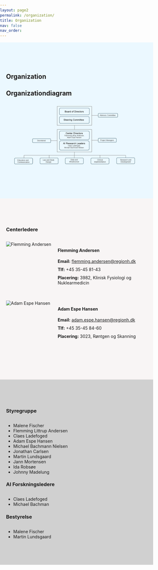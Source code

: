 ```yaml
---
layout: page2
permalink: /organization/
title: Organization
nav: false
nav_order: 
---
```


<style>
  /* Generel reset af margin og padding */
  body {
    margin: 0;
    padding: 0;
  }

  /* Container til at centrere sektioner */
  .container {
    max-width: 1200px;
    margin: 0 auto;
    padding: 20px;
  }


  /* Sektioner med forskellige baggrundsfarver */
  .organization-section {
    background-color: #EBF8FF;
    padding-top: 50px;
    padding-bottom: 50px;
  }

  .centerledere-section {
    background-color: #F8F5F5;
    padding-top: 50px;
    padding-bottom: 50px;
  }

  .leadership-section {
    background-color: #d0d0d0;
    padding-top: 50px;
    padding-bottom: 50px;
  }

  /* Styling for leader box */
  .leader-box {
    display: flex;
    align-items: left;
    margin-bottom: 40px;
  }

  .leader-box img {
    width: 150px;
    height: 150px;
    object-fit: cover;
    border-radius: 0%;
    margin-right: 20px;
  }

  .leader-info {
    flex: 1;
  }

  /* Styling for overskrifter */
  h2, h3 {
    text-align: left;
    margin-bottom: 30px;
  }

  /* Styling for kontaktinformation */
  .contact-item {
    margin-bottom: 10px;
  }
</style>

<!-- Organization sektion -->
<div class="organization-section">
  <div class="container">
    <h2>Organization</h2>
    <strong style="font-size: 1.5em;">Organizationdiagram</strong>
    <img src="/assets/img/Organisationsdiagram.png" alt="Organizational Diagram">
  </div>
</div>

<!-- Centerledere sektion -->
<div class="centerledere-section">
  <div class="container">
    <h3>Centerledere</h3>
    <div class="row">
      <div class="col-md-6">
        <div class="leader-box">
          <img src="/assets/img/Portræt_Flemming.jpg" alt="Flemming Andersen">
          <div class="leader-info">
            <h4>Flemming Andersen</h4>
            <div class="contact-item">
              <strong>Email:</strong>
              <span><a href="mailto:flemming.andersen@regionh.dk">flemming.andersen@regionh.dk</a></span>
            </div>
            <div class="contact-item">
              <strong>Tlf:</strong>
              <span>+45 35-45 81-43</span>
            </div>
            <div class="contact-item">
              <strong>Placering:</strong>
              <span>3982, Klinisk Fysiologi og Nuklearmedicin</span>
            </div>
          </div>
        </div>
      </div>
      <div class="col-md-6">
        <div class="leader-box">
          <img src="/assets/img/Portræt_Adam.jpg" alt="Adam Espe Hansen">
          <div class="leader-info">
            <h4>Adam Espe Hansen</h4>
            <div class="contact-item">
              <strong>Email:</strong>
              <span><a href="mailto:adam.espe.hansen@regionh.dk">adam.espe.hansen@regionh.dk</a></span>
            </div>
            <div class="contact-item">
              <strong>Tlf:</strong>
              <span>+45 35-45 84-60</span>
            </div>
            <div class="contact-item">
              <strong>Placering:</strong>
              <span>3023, Røntgen og Skanning</span>
            </div>
          </div>
        </div>
      </div>
    </div>
  </div>
</div>

<!-- Leadership sektion -->
<div class="leadership-section">
  <div class="container">
    <div class="row">
      <div class="col-md-4">
        <h3>Styregruppe</h3>
        <ul>
          <li>Malene Fischer</li>
          <li>Flemming Littrup Andersen</li>
          <li>Claes Ladefoged</li>
          <li>Adam Espe Hansen</li>
          <li>Michael Bachmann Nielsen</li>
          <li>Jonathan Carlsen</li>
          <li>Martin Lundsgaard</li>
          <li>Jann Mortensen</li>
          <li>Ida Robsøe</li>
          <li>Johnny Madelung</li>
        </ul>
      </div>
      <div class="col-md-4">
        <h3>AI Forskningsledere</h3>
        <ul>
          <li>Claes Ladefoged</li>
          <li>Michael Bachman</li>
        </ul>
      </div>
      <div class="col-md-4">
        <h3>Bestyrelse</h3>
        <ul>
          <li>Malene Fischer</li>
          <li>Martin Lundsgaard</li>
        </ul>
      </div>
    </div>
  </div>
</div>
